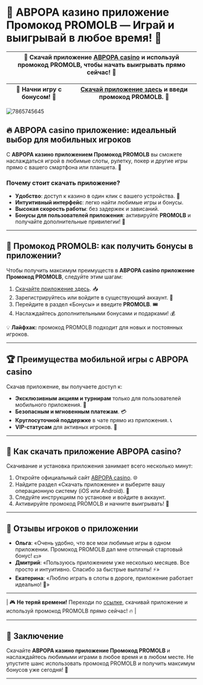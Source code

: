 # 📱 АВРОРА казино приложение Промокод PROMOLB — Играй и выигрывай в любое время! 🎰

| 🚀 **Скачай приложение [АВРОРА casino](https://10trafic-stat2.com/click/668546566bcc6313411604c7/6766/15114/subaccount?promocode=PROMOLB)** и используй промокод PROMOLB, чтобы начать выигрывать прямо сейчас! 🎁 |
|---------------------------------------------------------------------------------------------------------------|

| 🎉 **Начни игру с бонусом!** 💎 | [Скачай приложение здесь](https://10trafic-stat2.com/click/668546566bcc6313411604c7/6766/15114/subaccount?promocode=PROMOLB) и введи промокод PROMOLB. 🌟 |
|--------------------------------|----------------------------------------------------------------------------------------------------------------|

![7865745645](https://github.com/user-attachments/assets/d1c30416-2722-4ee4-94a1-ae5495c4abaa)

## 🔥 АВРОРА casino приложение: идеальный выбор для мобильных игроков

С **АВРОРА казино приложением Промокод PROMOLB** вы сможете наслаждаться игрой в любимые слоты, рулетку, покер и другие игры прямо с вашего смартфона или планшета. 🌟

### Почему стоит скачать приложение?

- **Удобство**: доступ к казино в один клик с вашего устройства. 📱
- **Интуитивный интерфейс**: легко найти любимые игры и бонусы.
- **Высокая скорость работы**: без задержек и зависаний.
- **Бонусы для пользователей приложения**: активируйте **PROMOLB** и получайте дополнительные привилегии! 🎁

---

## 🎁 Промокод PROMOLB: как получить бонусы в приложении?

Чтобы получить максимум преимуществ в **АВРОРА casino приложение Промокод PROMOLB**, следуйте этим шагам:

1. [Скачайте приложение здесь](https://10trafic-stat2.com/click/668546566bcc6313411604c7/6766/15114/subaccount?promocode=PROMOLB). 📥
2. Зарегистрируйтесь или войдите в существующий аккаунт. 🔑
3. Перейдите в раздел «Бонусы» и введите **PROMOLB**. 🎟️
4. Наслаждайтесь дополнительными бонусами и подарками! 💰

💡 **Лайфхак:** промокод PROMOLB подходит для новых и постоянных игроков.

---

## 🏆 Преимущества мобильной игры с АВРОРА casino

Скачав приложение, вы получаете доступ к:

- **Эксклюзивным акциям и турнирам** только для пользователей мобильного приложения. 🏅
- **Безопасным и мгновенным платежам**. 💳
- **Круглосуточной поддержке** в чате прямо из приложения. 📞
- **VIP-статусам** для активных игроков. 🌟

---

## 📲 Как скачать приложение АВРОРА casino?

Скачивание и установка приложения занимает всего несколько минут:

1. Откройте официальный сайт [АВРОРА casino](https://10trafic-stat2.com/click/668546566bcc6313411604c7/6766/15114/subaccount?promocode=PROMOLB). 🌐
2. Найдите раздел «Скачать приложение» и выберите вашу операционную систему (iOS или Android). 📱
3. Следуйте инструкциям по установке и войдите в аккаунт.
4. Активируйте промокод PROMOLB и начните выигрывать! 🎉

---

## 🌟 Отзывы игроков о приложении

- **Ольга**: «Очень удобно, что все мои любимые игры в одном приложении. Промокод PROMOLB дал мне отличный стартовый бонус! 💵»
- **Дмитрий**: «Пользуюсь приложением уже несколько месяцев. Все просто и интуитивно. Спасибо за быстрые выплаты! ⚡»
- **Екатерина**: «Люблю играть в слоты в дороге, приложение работает идеально! 🎰»

---

| 🎮 **Не теряй времени!** Переходи по [ссылке](https://10trafic-stat2.com/click/668546566bcc6313411604c7/6766/15114/subaccount?promocode=PROMOLB), скачивай приложение и используй промокод PROMOLB прямо сейчас! 🔥 |

---

## 🚀 Заключение

Скачайте **АВРОРА казино приложение Промокод PROMOLB** и наслаждайтесь любимыми играми в любое время и в любом месте. Не упустите шанс использовать промокод PROMOLB и получить максимум бонусов уже сегодня! 🌟

---


